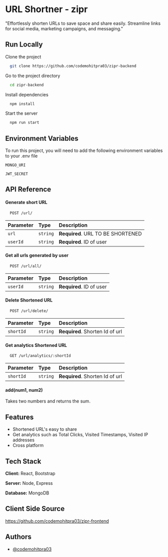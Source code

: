 
# URL Shortner - zipr

"Effortlessly shorten URLs to save space and share easily. Streamline links for social media, marketing campaigns, and messaging."


## Run Locally

Clone the project

```bash
  git clone https://github.com/codemohitpra03/zipr-backend
```

Go to the project directory

```bash
  cd zipr-backend
```

Install dependencies

```bash
  npm install
```

Start the server

```bash
  npm run start
```


## Environment Variables

To run this project, you will need to add the following environment variables to your .env file

`MONGO_URI`

`JWT_SECRET`


## API Reference

#### Generate short URL

```http
  POST /url/
```

| Parameter | Type     | Description                |
| :-------- | :------- | :------------------------- |
| `url` | `string` | **Required**. URL TO BE SHORTENED |
| `userId` | `string` | **Required**. ID of user |

#### Get all urls generated by user

```http
  POST /url/all/
```

| Parameter | Type     | Description                       |
| :-------- | :------- | :-------------------------------- |
| `userId` | `string` | **Required**. ID of user |


#### Delete Shortened URL

```http
  POST /url/delete/
```

| Parameter | Type     | Description                       |
| :-------- | :------- | :-------------------------------- |
| `shortId` | `string` | **Required**. Shorten Id of url |

#### Get analytics Shortened URL

```http
  GET /url/analytics/:shortId
```

| Parameter | Type     | Description                       |
| :-------- | :------- | :-------------------------------- |
| `shortId` | `string` | **Required**. Shorten Id of url |




#### add(num1, num2)

Takes two numbers and returns the sum.


## Features

- Shortened URL's easy to share
- Get analytics such as Total Clicks, Visited Timestamps, Visited IP addresses
- Cross platform



## Tech Stack

**Client:** React, Bootstrap

**Server:** Node, Express

**Database:** MongoDB


## Client Side Source
https://github.com/codemohitpra03/zipr-frontend

## Authors

- [@codemohitpra03](https://www.github.com/codemohitpra03)
